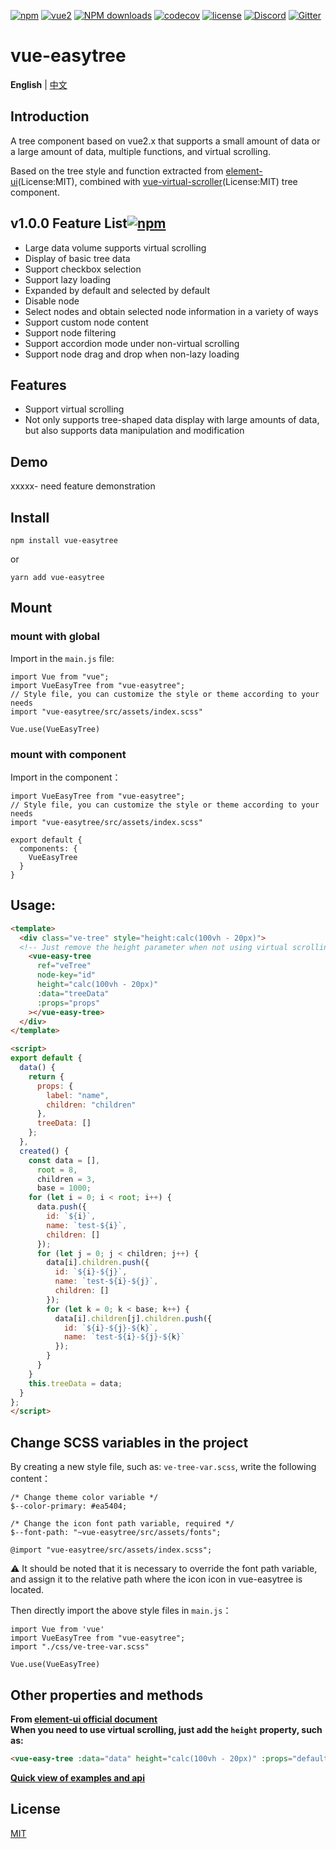 [![npm](https://img.shields.io/npm/v/vue-easytable.svg)](https://www.npmjs.com/package/vue-easytable)
[![vue2](https://img.shields.io/badge/vue-2.6+-brightgreen.svg)](https://vuejs.org/)
[![NPM downloads](https://img.shields.io/npm/dm/vue-easytable.svg?style=flat)](https://npmjs.org/package/vue-easytable)
[![codecov](https://codecov.io/gh/Happy-Coding-Clans/vue-easytable/branch/master/graph/badge.svg?token=UJy3LHInUn)](https://codecov.io/gh/Happy-Coding-Clans/vue-easytable)
[![license](https://img.shields.io/npm/l/vue-easytable.svg?maxAge=2592000)](http://www.opensource.org/licenses/mit-license.php)
[![Discord](https://img.shields.io/badge/chat-on%20discord-7289da.svg)](https://discord.gg/gBm3k6r)
[![Gitter](https://badges.gitter.im/vue-easytable/community.svg)](https://gitter.im/vue-easytable/community?utm_source=badge&utm_medium=badge&utm_campaign=pr-badge)

# vue-easytree

**English** | [中文](./README.zh-CN.md)

## Introduction
A tree component based on vue2.x that supports a small amount of data or a large amount of data, multiple functions, and virtual scrolling.

Based on the tree style and function extracted from [element-ui](https://element.eleme.cn/#/en-US/component/tree)(License:MIT), combined with [vue-virtual-scroller](https://github.com/Akryum/vue-virtual-scroller)(License:MIT) tree component.

## v1.0.0 Feature List[![npm](https://img.shields.io/npm/v/vue-easytable.svg)](https://www.npmjs.com/package/vue-easytable )

-  Large data volume supports virtual scrolling
-  Display of basic tree data
-  Support checkbox selection
-  Support lazy loading
-  Expanded by default and selected by default
-  Disable node
-  Select nodes and obtain selected node information in a variety of ways
-  Support custom node content
-  Support node filtering
-  Support accordion mode under non-virtual scrolling
-  Support node drag and drop when non-lazy loading

## Features

-  Support virtual scrolling
-  Not only supports tree-shaped data display with large amounts of data, but also supports data manipulation and modification

## Demo

xxxxx- need feature demonstration

## Install

```
npm install vue-easytree
```

or

```
yarn add vue-easytree
```

## Mount

### mount with global

Import in the `main.js` file:

```JS
import Vue from "vue";
import VueEasyTree from "vue-easytree";
// Style file, you can customize the style or theme according to your needs
import "vue-easytree/src/assets/index.scss"

Vue.use(VueEasyTree)
```

### mount with component

Import in the component：

```JS
import VueEasyTree from "vue-easytree";
// Style file, you can customize the style or theme according to your needs
import "vue-easytree/src/assets/index.scss"

export default {
  components: {
    VueEasyTree
  }
}
```

## Usage:

```html
<template>
  <div class="ve-tree" style="height:calc(100vh - 20px)">
  <!-- Just remove the height parameter when not using virtual scrolling -->
    <vue-easy-tree
      ref="veTree"
      node-key="id"
      height="calc(100vh - 20px)"
      :data="treeData"
      :props="props"
    ></vue-easy-tree>
  </div>
</template>

<script>
export default {
  data() {
    return {
      props: {
        label: "name",
        children: "children"
      },
      treeData: []
    };
  },
  created() {
    const data = [],
      root = 8,
      children = 3,
      base = 1000;
    for (let i = 0; i < root; i++) {
      data.push({
        id: `${i}`,
        name: `test-${i}`,
        children: []
      });
      for (let j = 0; j < children; j++) {
        data[i].children.push({
          id: `${i}-${j}`,
          name: `test-${i}-${j}`,
          children: []
        });
        for (let k = 0; k < base; k++) {
          data[i].children[j].children.push({
            id: `${i}-${j}-${k}`,
            name: `test-${i}-${j}-${k}`
          });
        }
      }
    }
    this.treeData = data;
  }
};
</script>

```

## Change SCSS variables in the project
By creating a new style file, such as: `ve-tree-var.scss`, write the following content：

```JS
/* Change theme color variable */
$--color-primary: #ea5404;

/* Change the icon font path variable, required */
$--font-path: "~vue-easytree/src/assets/fonts";

@import "vue-easytree/src/assets/index.scss";
```
:warning: It should be noted that it is necessary to override the font path variable, and assign it to the relative path where the icon icon in vue-easytree is located.

Then directly import the above style files in `main.js`：
```JS
import Vue from 'vue'
import VueEasyTree from "vue-easytree";
import "./css/ve-tree-var.scss"

Vue.use(VueEasyTree)
```

## Other properties and methods

**From [element-ui official document](https://element.eleme.cn/#/en-US/component/tree)**<br />
**When you need to use virtual scrolling, just add the `height` property, such as:**
```html
<vue-easy-tree :data="data" height="calc(100vh - 20px)" :props="defaultProps" @node-click="handleNodeClick"></vue-easy-tree>
```

**[Quick view of examples and api](./element-ui-tree.md)**


## License

[MIT](http://www.opensource.org/licenses/mit-license.php)